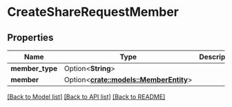# CreateShareRequestMember

## Properties

Name | Type | Description | Notes
------------ | ------------- | ------------- | -------------
**member_type** | Option<**String**> |  | [optional]
**member** | Option<[**crate::models::MemberEntity**](MemberEntity.md)> |  | [optional]

[[Back to Model list]](../README.md#documentation-for-models) [[Back to API list]](../README.md#documentation-for-api-endpoints) [[Back to README]](../README.md)


